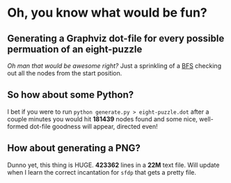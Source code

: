 # Oh, you know what would be fun?
## Generating a Graphviz dot-file for every possible permuation of an eight-puzzle

*Oh man that would be awesome right?* Just a sprinkling of a [BFS](http://en.wikipedia.org/wiki/Breadth-first_search)
checking out all the nodes from the start position.

## So how about some Python?

I bet if you were to run `python generate.py > eight-puzzle.dot` after a couple 
minutes you would hit **181439** nodes found and some nice, well-formed dot-file
goodness will appear, directed even!

## How about generating a PNG?

Dunno yet, this thing is HUGE. **423362** lines in a **22M** text file. Will
update when I learn the correct incantation for `sfdp` that gets a pretty file.